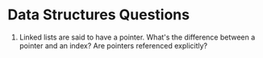 # Data Structures Questions

1. Linked lists are said to have a pointer. What's the difference between a pointer and an index?
Are pointers referenced explicitly?

